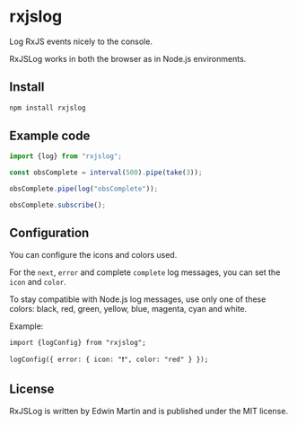# rxjslog

Log RxJS events nicely to the console.

RxJSLog works in both the browser as in Node.js environments.

## Install

```sh
npm install rxjslog
```


## Example code

```javascript
import {log} from "rxjslog";

const obsComplete = interval(500).pipe(take(3));

obsComplete.pipe(log("obsComplete"));

obsComplete.subscribe();
```

## Configuration

You can configure the icons and colors used.

For the `next`, `error` and complete `complete` log messages,
you can set the `icon` and `color`.

To stay compatible with Node.js log messages, use only one of these colors:
black, red, green, yellow, blue, magenta, cyan and white.

Example:
```
import {logConfig} from "rxjslog";

logConfig({ error: { icon: "❗", color: "red" } });
```

## License

RxJSLog is written by Edwin Martin and is published under the MIT license.

